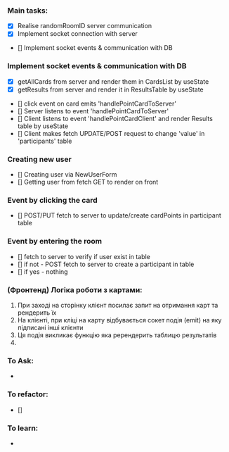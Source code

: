 ### Main tasks:
 - [x] Realise randomRoomID server communication
 - [x] Implement socket connection with server
 - [] Implement socket events & communication with DB
 

### Implement socket events & communication with DB
 - [x] getAllCards from server and render them in CardsList by useState
 - [x] getResults from server and render it in ResultsTable by useState
 - [] click event on card emits 'handlePointCardToServer'
 - [] Server listens to event 'handlePointCardToServer'
 - [] Client listens to event 'handlePointCardClient' and render Results table by useState
 - [] Client makes fetch UPDATE/POST request to change 'value' in 'participants' table


### Creating new user
 - [] Creating user via NewUserForm
 - [] Getting user from fetch GET to render on front


### Event by clicking the card
 - [] POST/PUT fetch to server to update/create cardPoints in participant table


### Event by entering the room
 - [] fetch to server to verify if user exist in table
 - [] if not - POST fetch to server to create a participant in table
 - [] if yes - nothing


### (Фронтенд) Логіка роботи з картами:
 1. При заході на сторінку клієнт посилає запит на отримання карт та рендерить їх
 2. На клієнті, при кліці на карту відбувається сокет подія (emit) на яку підписані інші клієнти
 3. Ця подія викликає функцію яка ререндерить таблицю результатів
 4. 


### To Ask:
 - 


### To refactor:
 - [] 


### To learn:
 - 